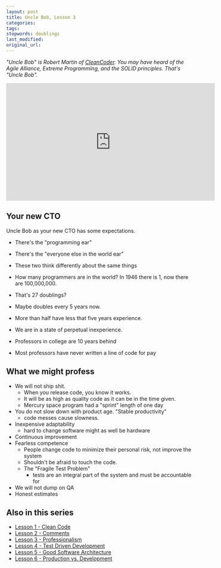 ```yaml
---
layout: post
title: Uncle Bob, Lesson 3
categories:
tags:
stopwords: doublings
last_modified:
original_url:
---
```


*"Uncle Bob" is Robert Martin of [CleanCoder](http://cleancoder.com/products). You
may have heard of the Agile Alliance, Extreme Programming, and the SOLID
principles. That's "Uncle Bob".*

<div align="youtube">
<iframe width="560" height="315" src="https://www.youtube.com/embed/Qjywrq2gM8o" frameborder="0" allow="accelerometer; autoplay; clipboard-write; encrypted-media; gyroscope; picture-in-picture" allowfullscreen></iframe>
</div>

## Your new CTO

Uncle Bob as your new CTO has some expectations.

* There's the "programming ear"
* There's the "everyone else in the world ear"
* These two think differently about the same things

* How many programmers are in the world? In 1946 there is 1, now there are 100,000,000.
* That's 27 doublings?
* Maybe doubles every 5 years now.
* More than half have less that five years experience.
* We are in a state of perpetual inexperience.
* Professors in college are 10 years behind
* Most professors have never written a line of code for pay

## What we might profess

* We will not ship shit.
	* When you release code, you know it works.
	* It will be as high as quality code as it can be in the time given.
	* Mercury space program had a "sprint" length of one day
* You do not slow down with product age. "Stable productivity"
	* code messes cause slowness.
* Inexpensive adaptability
	* hard to change software might as well be hardware
* Continuous improvement
* Fearless competence
	* People change code to minimize their personal risk, not improve the system
	* Shouldn't be afraid to touch the code.
	* The "Fragile Test Problem"
		* tests are an integral part of the system and must be accountable for
* We will not dump on QA
* Honest estimates

## Also in this series

* [Lesson 1 - Clean Code](/uncle-bob-lesson-1/)
* [Lesson 2 - Comments](/uncle-bob-lesson-2/)
* [Lesson 3 - Professionalism](/uncle-bob-lesson-3/)
* [Lesson 4 - Test Driven Development](/uncle-bob-lesson-4/)
* [Lesson 5 - Good Software Architecture](/uncle-bob-lesson-5/)
* [Lesson 6 - Production vs. Development](/uncle-bob-lesson-6/)
